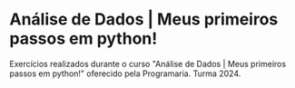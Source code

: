 # Análise de Dados | Meus primeiros passos em python!
Exercícios realizados durante o curso "Análise de Dados | Meus primeiros passos em python!" oferecido pela Programaria. Turma 2024.

